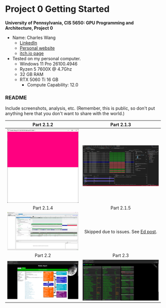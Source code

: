 Project 0 Getting Started
====================

**University of Pennsylvania, CIS 5650: GPU Programming and Architecture, Project 0**

* Name: Charles Wang
  * [LinkedIn](https://linkedin.com/in/zwcharl/)
  * [Personal website](https://charleszw.com/)
  * [itch.io page](https://aczw.itch.io/)
* Tested on my personal computer.
  * Windows 11 Pro 26100.4946
  * Ryzen 5 7600X @ 4.7Ghz
  * 32 GB RAM
  * RTX 5060 Ti 16 GB
    * Compute Capability: 12.0

### README

Include screenshots, analysis, etc. (Remember, this is public, so don't put anything here that you don't want to share with the world.)

|Part 2.1.2|Part 2.1.3|
|:--------:|:--------:|
|![](images/part_2_1_2.png)|![](images/part_2_1_3.png)|
|Part 2.1.4|Part 2.1.5|
|![](images/part_2_1_4.png)|Skipped due to issues. See [Ed post](https://edstem.org/us/courses/81464/discussion/6880884).|
|Part 2.2|Part 2.3|
|![](images/part_2_2.png)|![](images/part_2_3.png)|
